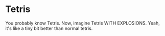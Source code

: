 # Tetris
You probably know Tetris. Now, imagine Tetris WITH EXPLOSIONS. Yeah, it's like a tiny bit better than normal tetris.
